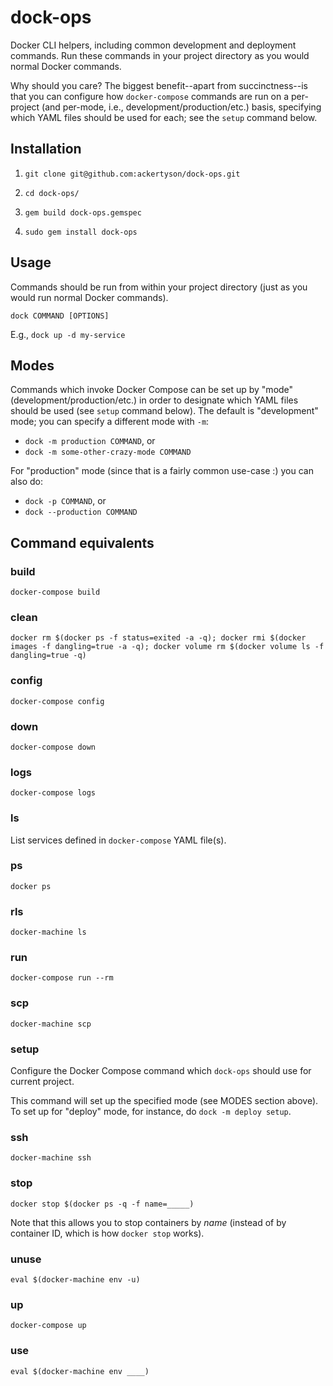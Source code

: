 # dock-ops

Docker CLI helpers, including common development and deployment commands. Run
these commands in your project directory as you would normal Docker commands.

Why should you care? The biggest benefit--apart from succinctness--is that you
can configure how `docker-compose` commands are run on a per-project (and
per-mode, i.e., development/production/etc.) basis, specifying which YAML files
should be used for each; see the `setup` command below.

## Installation

1. `git clone git@github.com:ackertyson/dock-ops.git`

2. `cd dock-ops/`

3. `gem build dock-ops.gemspec`

4. `sudo gem install dock-ops`

## Usage

Commands should be run from within your project directory (just as you would
run normal Docker commands).

`dock COMMAND [OPTIONS]`

E.g., `dock up -d my-service`

## Modes

Commands which invoke Docker Compose can be set up by "mode"
(development/production/etc.) in order to designate which YAML files should be
used (see `setup` command below). The default is "development" mode; you can
specify a different mode with `-m`:

- `dock -m production COMMAND`, or
- `dock -m some-other-crazy-mode COMMAND`

For "production" mode (since that is a fairly common use-case :) you can also
do:

- `dock -p COMMAND`, or
- `dock --production COMMAND`

## Command equivalents

### build

`docker-compose build`

### clean

`docker rm $(docker ps -f status=exited -a -q); docker rmi $(docker images -f dangling=true -a -q); docker volume rm $(docker volume ls -f dangling=true -q)`

### config

`docker-compose config`

### down

`docker-compose down`

### logs

`docker-compose logs`

### ls

List services defined in `docker-compose` YAML file(s).

### ps

`docker ps`

### rls

`docker-machine ls`

### run

`docker-compose run --rm`

### scp

`docker-machine scp`

### setup

Configure the Docker Compose command which `dock-ops` should use for current
project.

This command will set up the specified mode (see MODES section above).
To set up for "deploy" mode, for instance, do `dock -m deploy setup`.

### ssh

`docker-machine ssh`

### stop

`docker stop $(docker ps -q -f name=_____)`

Note that this allows you to stop containers by _name_ (instead of by container
ID, which is how `docker stop` works).

### unuse

`eval $(docker-machine env -u)`

### up

`docker-compose up`

### use

`eval $(docker-machine env ____)`
